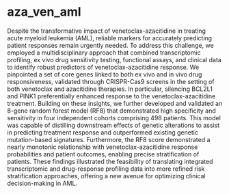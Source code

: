 # aza_ven_aml
Despite the transformative impact of venetoclax-azacitidine in treating acute myeloid leukemia (AML), reliable markers for accurately predicting patient responses remain urgently needed. To address this challenge, we employed a multidisciplinary approach that combined transcriptomic profiling, ex vivo drug sensitivity testing, functional assays, and clinical data to identify robust predictors of venetoclax-azacitidine response. We pinpointed a set of core genes linked to both ex vivo and in vivo drug responsiveness, validated through CRISPR-Cas9 screens in the setting of both venetoclax and azacitidine therapies. In particular, silencing BCL2L1 and PINK1 preferentially enhanced response to the venetoclax-azacitidine treatment. Building on these insights, we further developed and validated an 8-gene random forest model (RF8) that demonstrated high specificity and sensitivity in four independent cohorts comprising 498 patients. This model was capable of distilling downstream effects of genetic alterations to assist in predicting treatment response and outperformed existing genetic mutation-based signatures. Furthermore, the RF8 score demonstrated a nearly monotonic relationship with venetoclax-azacitidine response probabilities and patient outcomes, enabling precise stratification of patients. These findings illustrated the feasibility of translating integrated transcriptomic and drug-response profiling data into more refined risk stratification approaches, offering a new avenue for optimizing clinical decision-making in AML.
